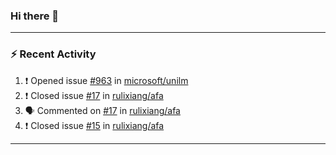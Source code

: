 ### Hi there 👋

 <!-- ![Lixiang's github stats](https://github-readme-stats.vercel.app/api?username=rulixiang&show_icons=true)  ![](https://github-readme-stats.vercel.app/api/top-langs/?username=rulixiang&layout=compact&theme=buefy&hide_border=true)  -->

---

### :zap: Recent Activity
<!--START_SECTION:activity-->
1. ❗️ Opened issue [#963](https://github.com/microsoft/unilm/issues/963) in [microsoft/unilm](https://github.com/microsoft/unilm)
2. ❗️ Closed issue [#17](https://github.com/rulixiang/afa/issues/17) in [rulixiang/afa](https://github.com/rulixiang/afa)
3. 🗣 Commented on [#17](https://github.com/rulixiang/afa/issues/17) in [rulixiang/afa](https://github.com/rulixiang/afa)
4. ❗️ Closed issue [#15](https://github.com/rulixiang/afa/issues/15) in [rulixiang/afa](https://github.com/rulixiang/afa)
<!--END_SECTION:activity-->

---
